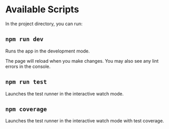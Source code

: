 # Available Scripts

In the project directory, you can run:

## `npm run dev`

Runs the app in the development mode.

The page will reload when you make changes.
You may also see any lint errors in the console.

## `npm run test`

Launches the test runner in the interactive watch mode.

## `npm coverage`

Launches the test runner in the interactive watch mode with test coverage.
